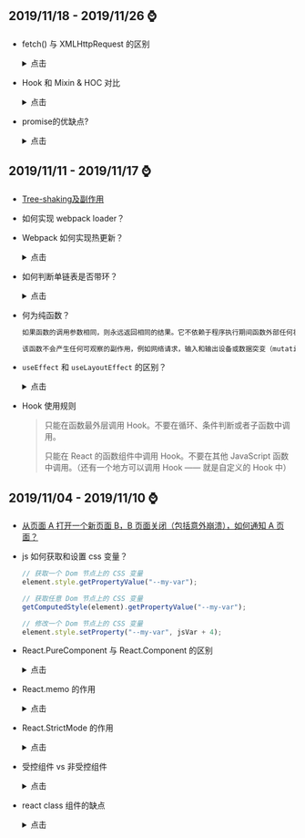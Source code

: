 ## **2019/11/18 - 2019/11/26** :watch:

- fetch() 与 XMLHttpRequest 的区别

  <details>
  <summary>点击</summary>
  
  1. fetch() 使用 Promise，不使用回调函数，因此大大简化了写法，写起来更简洁。

  2. fetch() 采用模块化设计，API 分散在多个对象上（Response 对象、Request 对象、Headers 对象），更合理一些；相比之下，XMLHttpRequest 的 API 设计并不是很好，输入、输出、状态都在同一个接口管理，容易写出非常混乱的代码。

  3. fetch() 通过数据流（Stream 对象）处理数据，可以分块读取，有利于提高网站性能表现，减少内存占用，对于请求大文件或者网速慢的场景相当有用。XMLHTTPRequest 对象不支持数据流，所有的数据必须放在缓存里，不支持分块读取，必须等待全部拿到后，再一次性吐出来。

  </details>

- Hook 和 Mixin & HOC 对比

  <details>
  <summary>点击</summary>

  Mixin & HOC 模式缺点： 
  
  1. 渲染上下文中公开的属性的来源不清楚。 例如，当使用多个 mixin 读取组件的模板时，可能很难确定从哪个 mixin 注入了特定的属性。

  2. 命名空间冲突。 Mixins 可能会在属性和方法名称上发生冲突，而 HOC 可能会在预期的 prop 名称上发生冲突。

  3. 性能问题，HOC 和无渲染组件需要额外的有状态组件实例，这会降低性能。


  Hook 优点：

  1. 暴露给模板的属性具有明确的来源，因为它们是从 Hook 函数返回的值。

  2. Hook 函数返回的值可以任意命名，因此不会发生名称空间冲突。

  3. 没有创建仅用于逻辑重用的不必要的组件实例。

  </details>

- promise的优缺点?

  <details>
  <summary>点击</summary>

  缺点： 
  
  1、无法取消

  2、如果不设置回调函数，promise内部抛出的错误，不会反应到外部。

  3、当处于pending状态时，无法得知目前进展到哪一个阶段（刚刚开始还是即将完成）。

  优点：

  1、解决回调地狱

  2、可以统一处理错误

  </details>

## **2019/11/11 - 2019/11/17** :watch:
- [Tree-shaking及副作用](https://www.yuque.com/zhengxiaopeng/szlr4s/gt1vuc)

- 如何实现 webpack loader？
- Webpack 如何实现热更新？

  <details>
  <summary>点击</summary>

  Webpack 如何实现热更新的呢？
  
  首先是建立起浏览器端和服务器端之间的通信，浏览器会接收服务器端推送的消息，如果需要热更新，浏览器发起 http 请求去服务器端获取打包好的资源解析并局部刷新页面。

  详细解说可以查看这篇文章：[《把 webpack 热更新原理聊清楚》](https://mp.weixin.qq.com/s/-DZ5vMaiOhFsOb9RDx71wg)

  </details>

- 如何判断单链表是否带环？

  <details>
  <summary>点击</summary>

  1. 创建哈希表，时间复杂度O(n)，不过会占用较大的空间,不是最佳方法

  ```js
  function judge(list) {
    var set = new Set()
    while(list) {
      if (set.has(list)) {
        return true
      }
      set.add(list)
      list = list.next
    }
    return false
  }
  ```

  2. 添加标记法，时间复杂度O(n)，不需要额外的空间

  ```js
  function judge(list) {
    var set = new Set()
    while(list) {
      if (list.visited) {
        return true
      }
      list.visited = true
      list = list.next
    }
    return false
  }
  ```

  3. 快慢指针法，设定快指针fast, 慢指针slow, 每次循环快指针fast移动两个位置, 慢指针移动一个位置。快指针fast和慢指针slow若存在相遇，说明链表中存在环

  ```js
  function judge(list) {
    var fast = list.next.next
    var slow = list.next
    while(list) {
      if (fast === slow) {
        return true
      }
      fast = fast.next.next
      slow = slow.next
    }
    return false
  }  
  ```
  </details>

- 何为纯函数？

  ```txt
  如果函数的调用参数相同，则永远返回相同的结果。它不依赖于程序执行期间函数外部任何状态或数据的变化，必须只依赖于其输入参数。

  该函数不会产生任何可观察的副作用，例如网络请求，输入和输出设备或数据突变（mutation）。
  ```
  
- `useEffect` 和 `useLayoutEffect` 的区别？

  <details>
  <summary>点击</summary>

  传给 useEffect 的函数会在浏览器完成布局与绘制之后，在一个延迟事件中被调用。这使得它适用于许多常见的副作用场景，比如设置订阅和事件处理等情况，因为绝大多数操作不应阻塞浏览器对屏幕的更新

  useLayoutEffect 会在浏览器执行下一次绘制前被同步执行，这样用户才不会感觉到视觉上的不一致。
  </details>

- Hook 使用规则

  > 只能在函数最外层调用 Hook。不要在循环、条件判断或者子函数中调用。
  >
  > 只能在 React 的函数组件中调用 Hook。不要在其他 JavaScript 函数中调用。（还有一个地方可以调用 Hook —— 就是自定义的 Hook 中）

## **2019/11/04 - 2019/11/10** :watch:

- [从页面 A 打开一个新页面 B，B 页面关闭（包括意外崩溃），如何通知 A 页面？](https://www.yuque.com/zhengxiaopeng/szlr4s/wa35e4)

- js 如何获取和设置 css 变量？

    ```js
    // 获取一个 Dom 节点上的 CSS 变量
    element.style.getPropertyValue("--my-var");

    // 获取任意 Dom 节点上的 CSS 变量
    getComputedStyle(element).getPropertyValue("--my-var");

    // 修改一个 Dom 节点上的 CSS 变量
    element.style.setProperty("--my-var", jsVar + 4);
    ```

- React.PureComponent 与 React.Component 的区别

  <details>
  <summary>点击</summary>

  两者的区别在于 React.Component 并未实现 shouldComponentUpdate()，而 React.PureComponent 中以浅层对比 prop 和 state 的方式来实现了该函数。

  ```txt
  注意

  React.PureComponent 中的 shouldComponentUpdate() 仅作对象的浅层比较。如果对象中包含复杂的数据结构，则有可能因为无法检查深层的差别，产生错误的比对结果。仅在你的 props 和 state 较为简单时，才使用 React.PureComponent，或者在深层数据结构发生变化时调用 forceUpdate() 来确保组件被正确地更新。你也可以考虑使用 immutable 对象加速嵌套数据的比较。

  此外，React.PureComponent 中的 shouldComponentUpdate() 将跳过所有子组件树的 prop 更新。因此，请确保所有子组件也都是“纯”的组件。
  ```
  </details>

- React.memo 的作用

  <details>
  <summary>点击</summary>

  React.memo 为高阶组件。

  如果你的组件在相同 props 的情况下渲染相同的结果，那么你可以通过将其包装在 React.memo 中调用，以此通过记忆组件渲染结果的方式来提高组件的性能表现。这意味着在这种情况下，React 将跳过渲染组件的操作并直接复用最近一次渲染的结果。

  </details>

- React.StrictMode 的作用

  <details>
  <summary>点击</summary>

  StrictMode 是一个用来突出显示应用程序中潜在问题的工具。与 Fragment 一样, StrictMode 不会渲染任何可见的 UI。它为其后代元素触发额外的检查和警告。

  严格模式检查仅在开发模式下运行；它们不会影响生产构建。

  StrictMode 目前有助于：

  - 识别不安全的生命周期
  - 关于使用过时字符串 ref API 的警告
  - 关于使用废弃的 findDOMNode 方法的警告
  - 检测意外的副作用
  - 检测过时的 context API

  </details>

- 受控组件 vs 非受控组件

  <details>
  <summary>点击</summary>

  React 有两种不同的方式来处理表单输入。

  如果一个 input 表单元素的值是由 React 控制，就其称为受控组件。当用户将数据输入到受控组件时，会触发修改状态的事件处理器，这时由你的代码来决定此输入是否有效（如果有效就使用更新后的值重新渲染）。如果不重新渲染，则表单元素将保持不变。

  一个非受控组件，就像是运行在 React 体系之外的表单元素。当用户将数据输入到表单字段（例如 input，dropdown 等）时，React 不需要做任何事情就可以映射更新后的信息。然而，这也意味着，你无法强制给这个表单字段设置一个特定值。

  在大多数情况下，你应该使用受控组件

  </details>


- react class 组件的缺点

  <details>
  <summary>点击</summary>

  - 需要绑定 this 的指向
  - class 不能很好的压缩
  - 会使热重载出现不稳定的情况

  </details>